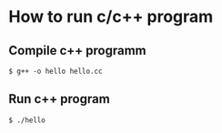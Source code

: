 # How to run c/c++ program

## Compile c++ programm
```
$ g++ -o hello hello.cc
```

## Run c++ program
```
$ ./hello
```